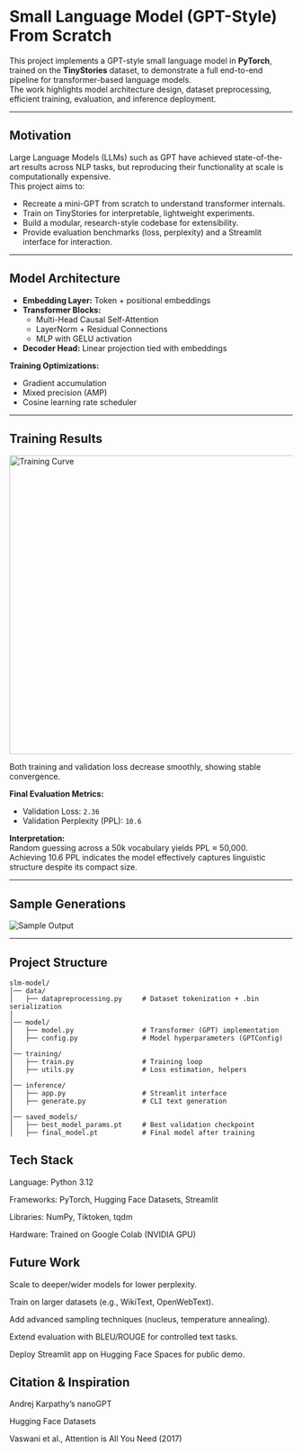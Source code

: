 # Small Language Model (GPT-Style) From Scratch

This project implements a GPT-style small language model in **PyTorch**, trained on the **TinyStories** dataset, to demonstrate a full end-to-end pipeline for transformer-based language models.  
The work highlights model architecture design, dataset preprocessing, efficient training, evaluation, and inference deployment.

---

## Motivation

Large Language Models (LLMs) such as GPT have achieved state-of-the-art results across NLP tasks, but reproducing their functionality at scale is computationally expensive.  
This project aims to:

- Recreate a mini-GPT from scratch to understand transformer internals.  
- Train on TinyStories for interpretable, lightweight experiments.  
- Build a modular, research-style codebase for extensibility.  
- Provide evaluation benchmarks (loss, perplexity) and a Streamlit interface for interaction.  

---

## Model Architecture

- **Embedding Layer:** Token + positional embeddings  
- **Transformer Blocks:**  
  - Multi-Head Causal Self-Attention  
  - LayerNorm + Residual Connections  
  - MLP with GELU activation  
- **Decoder Head:** Linear projection tied with embeddings  

**Training Optimizations:**  
- Gradient accumulation  
- Mixed precision (AMP)  
- Cosine learning rate scheduler  

---

## Training Results

<img width="672" height="531" alt="Training Curve" src="https://github.com/user-attachments/assets/1482e35d-b18a-4b04-8ccb-e4840542696d" />

Both training and validation loss decrease smoothly, showing stable convergence.  

**Final Evaluation Metrics:**  
- Validation Loss: `2.36`  
- Validation Perplexity (PPL): `10.6`  

**Interpretation:**  
Random guessing across a 50k vocabulary yields PPL ≈ 50,000.  
Achieving 10.6 PPL indicates the model effectively captures linguistic structure despite its compact size.  

---

## Sample Generations

![Sample Output](https://github.com/user-attachments/assets/1285878f-de82-43e1-9b56-876a039e4857)

---

## Project Structure

```text
slm-model/
│── data/
│   ├── datapreprocessing.py     # Dataset tokenization + .bin serialization
│
│── model/
│   ├── model.py                 # Transformer (GPT) implementation
│   ├── config.py                # Model hyperparameters (GPTConfig)
│
│── training/
│   ├── train.py                 # Training loop
│   ├── utils.py                 # Loss estimation, helpers
│
│── inference/
│   ├── app.py                   # Streamlit interface
│   ├── generate.py              # CLI text generation
│
│── saved_models/
│   ├── best_model_params.pt     # Best validation checkpoint
│   ├── final_model.pt           # Final model after training
```
## Tech Stack

Language: Python 3.12

Frameworks: PyTorch, Hugging Face Datasets, Streamlit

Libraries: NumPy, Tiktoken, tqdm

Hardware: Trained on Google Colab (NVIDIA GPU)

## Future Work

Scale to deeper/wider models for lower perplexity.

Train on larger datasets (e.g., WikiText, OpenWebText).

Add advanced sampling techniques (nucleus, temperature annealing).

Extend evaluation with BLEU/ROUGE for controlled text tasks.

Deploy Streamlit app on Hugging Face Spaces for public demo.

## Citation & Inspiration

Andrej Karpathy’s nanoGPT

Hugging Face Datasets

Vaswani et al., Attention is All You Need (2017)
